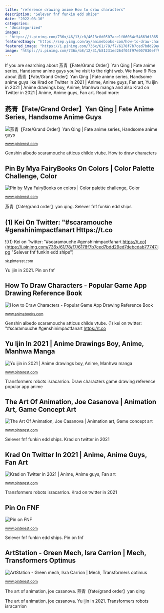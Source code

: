 ```yaml
---
title: "reference drawing anime How to draw characters"
description: "Selever fnf funkin edd ships"
date: "2022-08-10"
categories:
- "Uncategorized"
images:
- "https://i.pinimg.com/736x/46/13/c0/4613c0d0507ace1f06064c54663df865.jpg"
featuredImage: "https://sep.yimg.com/ay/animebooks-com/how-to-draw-characters-popular-game-app-reference-book-16.gif"
featured_image: "https://i.pinimg.com/736x/61/78/f7/6178f7b7ced7bdd29ed7debcdab77747.jpg"
image: "https://i.pinimg.com/736x/b8/12/31/b81231ed264f04f97e007030eff92bb0.jpg"
---
```


If you are searching about 燕青【Fate/Grand Order】Yan Qing | Fate anime series, Handsome anime guys you've visit to the right web. We have 9 Pics about 燕青【Fate/Grand Order】Yan Qing | Fate anime series, Handsome anime guys like Krad on Twitter in 2021 | Anime, Anime guys, Fan art, Yu ijin in 2021 | Anime drawings boy, Anime, Manhwa manga and also Krad on Twitter in 2021 | Anime, Anime guys, Fan art. Read more:

## 燕青【Fate/Grand Order】Yan Qing | Fate Anime Series, Handsome Anime Guys

![燕青【Fate/Grand Order】Yan Qing | Fate anime series, Handsome anime guys](https://i.pinimg.com/736x/7a/42/77/7a4277ef0c0a2db2a92b0d6a9818bc26.jpg "Yu ijin in 2021")

<small>www.pinterest.com</small>

Genshin albedo scaramouche atticus childe vtube. How to draw characters

## Pin By Mya FairyBooks On Colors | Color Palette Challenge, Color

![Pin by Mya FairyBooks on colors | Color palette challenge, Color](https://i.pinimg.com/736x/46/13/c0/4613c0d0507ace1f06064c54663df865.jpg "How to draw characters")

<small>www.pinterest.com</small>

燕青【fate/grand order】yan qing. Selever fnf funkin edd ships

## (1) Kei On Twitter: &quot;#scaramouche #genshinimpactfanart Https://t.co

![(1) Kei on Twitter: &quot;#scaramouche #genshinimpactfanart https://t.co](https://i.pinimg.com/736x/61/78/f7/6178f7b7ced7bdd29ed7debcdab77747.jpg "Selever fnf funkin edd ships")

<small>sk.pinterest.com</small>

Yu ijin in 2021. Pin on fnf

## How To Draw Characters - Popular Game App Drawing Reference Book

![How to Draw Characters - Popular Game App Drawing Reference Book](https://sep.yimg.com/ay/animebooks-com/how-to-draw-characters-popular-game-app-reference-book-16.gif "Draw characters game drawing reference popular app anime")

<small>www.animebooks.com</small>

Genshin albedo scaramouche atticus childe vtube. (1) kei on twitter: &quot;#scaramouche #genshinimpactfanart https://t.co

## Yu Ijin In 2021 | Anime Drawings Boy, Anime, Manhwa Manga

![Yu ijin in 2021 | Anime drawings boy, Anime, Manhwa manga](https://i.pinimg.com/736x/b8/12/31/b81231ed264f04f97e007030eff92bb0.jpg "How to draw characters")

<small>www.pinterest.com</small>

Transformers robots isracarrion. Draw characters game drawing reference popular app anime

## The Art Of Animation, Joe Casanova | Animation Art, Game Concept Art

![The Art Of Animation, Joe Casanova | Animation art, Game concept art](https://i.pinimg.com/736x/90/6e/5a/906e5a794bb90be9460e783bfce108d4--art-muse-crazy-art.jpg "Genshin albedo scaramouche atticus childe vtube")

<small>www.pinterest.com</small>

Selever fnf funkin edd ships. Krad on twitter in 2021

## Krad On Twitter In 2021 | Anime, Anime Guys, Fan Art

![Krad on Twitter in 2021 | Anime, Anime guys, Fan art](https://i.pinimg.com/736x/bf/95/6b/bf956badbd18c4bc8be44d0a5487dba1.jpg "燕青【fate/grand order】yan qing")

<small>www.pinterest.com</small>

Transformers robots isracarrion. Krad on twitter in 2021

## Pin On FNF

![Pin on FNF](https://i.pinimg.com/736x/79/47/33/79473332eda126ecc36d0ea43a0fb1b1.jpg "Pin on fnf")

<small>www.pinterest.com</small>

Selever fnf funkin edd ships. Pin on fnf

## ArtStation - Green Mech, Isra Carrion | Mech, Transformers Optimus

![ArtStation - Green mech, Isra Carrion | Mech, Transformers optimus](https://i.pinimg.com/736x/1d/13/2c/1d132c04135ff6f38459221403d56023.jpg "Draw characters game drawing reference popular app anime")

<small>www.pinterest.com</small>

The art of animation, joe casanova. 燕青【fate/grand order】yan qing

The art of animation, joe casanova. Yu ijin in 2021. Transformers robots isracarrion
